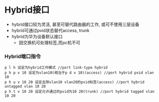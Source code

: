 # Hybrid接口

- hybrid接口较为灵活, 甚至可替代路由器的工作, 或可不使用三层设备
- hybrid可通过pvid状态替代access, trunk
- hybrid为华为设备默认接口
	- 因交换机可处理标签,而pc机不可
### Hybrid端口指令

```
p l h 设定为hybrid工作模式 //port link-type hybrid
p h p v 10 设定为vlan10(相当于p d v 10)(access) //port hybrid pvid vlan 10
p h u v 10 20 设定去除vlan10 vlan20的pvid标签(access) //port hybrid untagged vlan 10 20
p h t v 10 20 设定允许通过的pvid为10 20(trunk) //port hybrid tagged vlan 10 20
```

